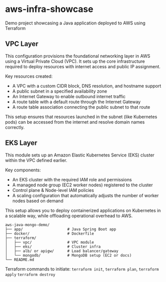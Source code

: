 # aws-infra-showcase
Demo project showcasing a Java application deployed to AWS using Terraform

## VPC Layer
This configuration provisions the foundational networking layer in AWS using a Virtual Private Cloud (VPC). It sets up the core infrastructure required to deploy resources with internet access and public IP assignment.

Key resources created:
- A VPC with a custom CIDR block, DNS resolution, and hostname support
- A public subnet in a specified availability zone
- An Internet Gateway to enable outbound internet traffic
- A route table with a default route through the Internet Gateway
- A route table association connecting the public subnet to that route

This setup ensures that resources launched in the subnet (like Kubernetes pods) can be accessed from the internet and resolve domain names correctly.

## EKS Layer
This module sets up an Amazon Elastic Kubernetes Service (EKS) cluster within the VPC defined earlier.

Key components:
- An EKS cluster with the required IAM role and permissions
- A managed node group (EC2 worker nodes) registered to the cluster
- Control plane & Node-level IAM policies
- A scaling configuration that automatically adjusts the number of worker nodes based on demand

This setup allows you to deploy containerized applications on Kubernetes in a scalable way, while offloading operational overhead to AWS.

```
aws-java-mongo-demo/
├── app/                    # Java Spring Boot app 
├── docker/                 # Dockerfile
├── terraform/
│   ├── vpc/                # VPC module
│   ├── eks/                # Cluster infra
│   ├── alb/ or apigw/      # Load balancer/gateway
│   └── mongodb/            # MongoDB setup (EC2 or docs)
└── README.md
```

Terraform commands to initiate:
`terraform init`, `terraform plan`, `terraform apply` `terraform destroy`